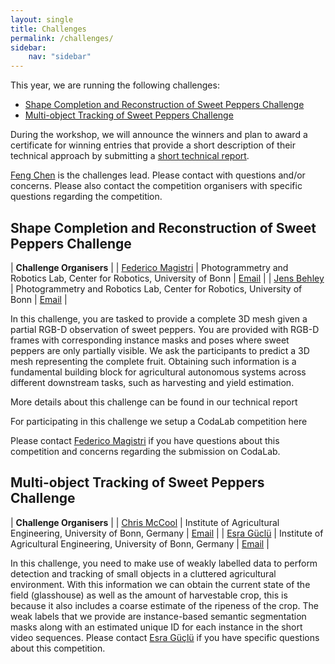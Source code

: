 ```yaml
---
layout: single
title: Challenges
permalink: /challenges/
sidebar:
    nav: "sidebar"
---
```


This year, we are running the following challenges:
- [Shape Completion and Reconstruction of Sweet Peppers Challenge](#shape-completion-and-reconstruction-of-sweet-peppers-challenge)
- [Multi-object Tracking of Sweet Peppers Challenge](#multi-object-tracking-of-sweet-peppers-challenge)


During the workshop, we will announce the winners and plan to award a certificate for winning entries that provide a short description of their technical approach by submitting a [short technical report](http://localhost:4000/cfp/#challenge-technical-report).

[Feng Chen](mailto:feng.chen@ed.ac.uk) is the challenges lead. Please contact with questions and/or concerns. Please also contact the competition organisers with specific questions regarding the competition.


## Shape Completion and Reconstruction of Sweet Peppers Challenge

| **Challenge Organisers** |
| [Federico Magistri](http://www.ipb.uni-bonn.de/people/federico-magistri/index.html) | Photogrammetry and Robotics Lab, Center for Robotics, University of Bonn | [Email](mailto:federico.magistri@igg.uni-bonn.de) |
| [Jens Behley](http://jbehley.github.io) | Photogrammetry and Robotics Lab, Center for Robotics, University of Bonn | [Email](mailto:jens.behley@igg.uni-bonn.de) |

In this challenge, you are tasked to provide a complete 3D mesh given a partial RGB-D observation of sweet peppers. You are provided with RGB-D frames with corresponding instance masks and poses where sweet peppers are only partially visible. We ask the participants to predict a 3D mesh representing the complete fruit. Obtaining such information is a fundamental building block for agricultural autonomous systems across different downstream tasks, such as harvesting and yield estimation.

More details about this challenge can be found in our technical report <link>

For participating in this challenge we setup a CodaLab competition here <link>

Please contact [Federico Magistri](mailto:federico.magistri@uni-bonn.de) if you have questions about this competition and concerns regarding the submission on CodaLab.


## Multi-object Tracking of Sweet Peppers Challenge

| **Challenge Organisers** |
| [Chris McCool](http://agrobotics.uni-bonn.de/chris-mccool/index.html) | Institute of Agricultural Engineering, University of Bonn, Germany | [Email](mailto:cmccool@uni-bonn.de) |
| [Esra Güclü](http://agrobotics.uni-bonn.de/chris-mccool/index.html) | Institute of Agricultural Engineering, University of Bonn, Germany | [Email](mailto:egueclue@uni-bonn.de) |

In this challenge, you need to make use of weakly labelled data to perform detection and tracking of small objects in a cluttered agricultural environment. With this information we can obtain the current state of the field (glasshouse) as well as the amount of harvestable crop, this is because it also includes a coarse estimate of the ripeness of the crop.  The weak labels that we provide are instance-based semantic segmentation masks along with an estimated unique ID for each instance in the short video sequences. Please contact [Esra Güçlü](egueclue@uni-bonn.de) if you have specific questions about this competition.
